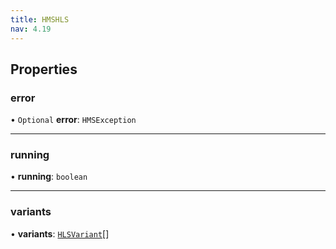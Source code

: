 ```yaml
---
title: HMSHLS
nav: 4.19
---
```


## Properties

### error

• `Optional` **error**: `HMSException`

---

### running

• **running**: `boolean`

---

### variants

• **variants**: [`HLSVariant`](/api-reference/javascript/v2/interfaces/HLSVariant)[]
